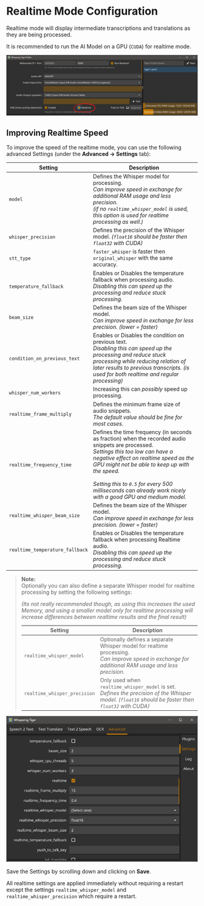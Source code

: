 # Realtime Mode Configuration

Realtime mode will display intermediate transcriptions and translations as they are being processed.

It is recommended to run the AI Model on a GPU (`CUDA`) for realtime mode.

![realtime-profile-option.png](images%2Frealtime-profile-option.png)

## Improving Realtime Speed
To improve the speed of the realtime mode, you can use the following advanced Settings (under the **Advanced -> Settings** tab):

| Setting                         | Description                                                                                                                                                                                                                                                                                                                                             |
|---------------------------------|---------------------------------------------------------------------------------------------------------------------------------------------------------------------------------------------------------------------------------------------------------------------------------------------------------------------------------------------------------|
| `model`                         | Defines the Whisper model for processing.<br>_Can improve speed in exchange for additional RAM usage and less precision.<br>(if no `realtime_whisper_model` is used, this option is used for realtime processing as well.)_                                                                                                                             |
| `whisper_precision`             | Defines the precision of the Whisper model. _(`float16` should be faster then `float32` with CUDA)_                                                                                                                                                                                                                                                     |
| `stt_type`                      | `faster_whisper` is faster then `original_whisper` with the same accuracy.                                                                                                                                                                                                                                                                              |
| `temperature_fallback`          | Enables or Disables the temperature fallback when processing audio.<br>_Disabling this can speed up the processing and reduce stuck processing._                                                                                                                                                                                                        |
| `beam_size`                     | Defines the beam size of the Whisper model.<br>_Can improve speed in exchange for less precision. (lower = faster)_                                                                                                                                                                                                                                     |
| `condition_on_previous_text`    | Enables or Disables the condition on previous text.<br>_Disabling this can speed up the processing and reduce stuck processing while reducing relation of later results to previous transcripts. (is used for both realtime and regular processing)_                                                                                                    |
| `whisper_num_workers`           | Increasing this can _possibly_ speed up processing.                                                                                                                                                                                                                                                                                                     |
| `realtime_frame_multiply`       | Defines the minimum frame size of audio snippets.<br>_The default value should be fine for most cases._                                                                                                                                                                                                                                                 |
| `realtime_frequency_time`       | Defines the time frequency (in seconds as fraction) when the recorded audio snippets are processed.<br>_Settings this too low can have a negative effect on realtime speed as the GPU might not be able to keep up with the speed._<br><br>_Setting this to `0.5` for every 500 milliseconds can already work nicely with a good GPU and medium model._ |
| `realtime_whisper_beam_size`    | Defines the beam size of the Whisper model.<br>_Can improve speed in exchange for less precision. (lower = faster)_                                                                                                                                                                                                                                     |
| `realtime_temperature_fallback` | Enables or Disables the temperature fallback when processing Realtime audio.<br>_Disabling this can speed up the processing and reduce stuck processing._                                                                                                                                                                                               |

> **Note:**
> <br>
> Optionally you can also define a separate Whisper model for realtime processing by setting the following settings:
> 
> _(Its not really recommended though, as using this increases the used Memory, and using a smaller model only for realtime processing will increase differences between realtime results and the final result)_
> 
> | Setting                      | Description                                                                                                                                            |
> |------------------------------|--------------------------------------------------------------------------------------------------------------------------------------------------------|
> | `realtime_whisper_model`     | Optionally defines a separate Whisper model for realtime processing.<br>_Can improve speed in exchange for additional RAM usage and less precision._   |
> | `realtime_whisper_precision` | Only used when `realtime_whisper_model` is set.<br>_Defines the precision of the Whisper model. (`float16` should be faster then `float32` with CUDA)_ |

![realtime-settings.png](images%2Frealtime-settings.png)

Save the Settings by scrolling down and clicking on **Save**.

All realtime settings are applied immediately without requiring a restart
except the settings `realtime_whisper_model` and `realtime_whisper_precision` which require a restart.
